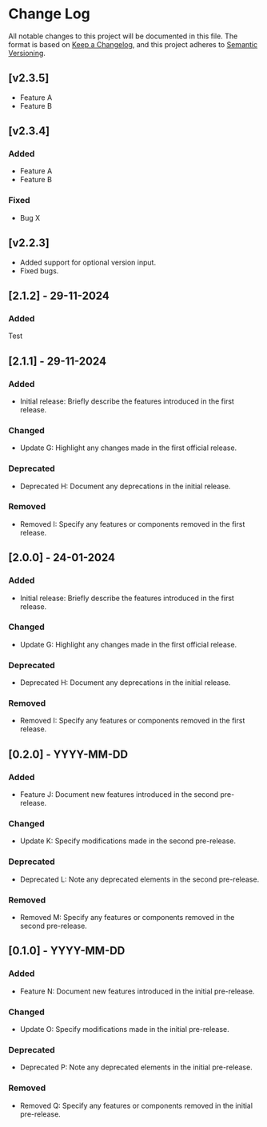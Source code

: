 # Change Log

All notable changes to this project will be documented in this file. The format is based on [Keep a Changelog](https://keepachangelog.com/en/1.0.0/), and this project adheres to [Semantic Versioning](https://semver.org/spec/v2.0.0.html).

## [v2.3.5]

- Feature A
- Feature B

## [v2.3.4]

### Added
- Feature A
- Feature B

### Fixed
- Bug X

## [v2.2.3]
- Added support for optional version input.
- Fixed bugs.

## [2.1.2] - 29-11-2024

### Added

Test

## [2.1.1] - 29-11-2024

### Added

- Initial release: Briefly describe the features introduced in the first release.

### Changed

- Update G: Highlight any changes made in the first official release.

### Deprecated

- Deprecated H: Document any deprecations in the initial release.

### Removed

- Removed I: Specify any features or components removed in the first release.

## [2.0.0] - 24-01-2024

### Added

- Initial release: Briefly describe the features introduced in the first release.

### Changed

- Update G: Highlight any changes made in the first official release.

### Deprecated

- Deprecated H: Document any deprecations in the initial release.

### Removed

- Removed I: Specify any features or components removed in the first release.

## [0.2.0] - YYYY-MM-DD

### Added

- Feature J: Document new features introduced in the second pre-release.

### Changed

- Update K: Specify modifications made in the second pre-release.

### Deprecated

- Deprecated L: Note any deprecated elements in the second pre-release.

### Removed

- Removed M: Specify any features or components removed in the second pre-release.

## [0.1.0] - YYYY-MM-DD

### Added

- Feature N: Document new features introduced in the initial pre-release.

### Changed

- Update O: Specify modifications made in the initial pre-release.

### Deprecated

- Deprecated P: Note any deprecated elements in the initial pre-release.

### Removed

- Removed Q: Specify any features or components removed in the initial pre-release.
